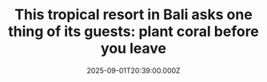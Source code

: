 ---
title: "This tropical resort in Bali asks one thing of its guests: plant coral before you leave"
date: 2025-09-01T20:39:00.000Z
category: Human Kindness
externalLink: "https://www.goodgoodgood.co/articles/st-regis-bali-resort-coral-reefs"
image: ""
excerpt: "At St. Regis Bali resort, guests are encouraged to give back to the stunning shores they visit.…"
---